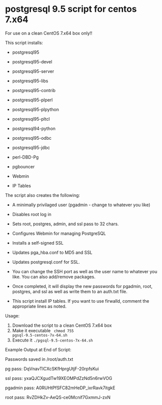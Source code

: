 # postgresql 9.5 script for centos 7.x64

For use on a clean CentOS 7.x64 box only!!

This script installs:

- postgresql95 

- postgresql95-devel

- postgresql95-server 

- postgresql95-libs 

- postgresql95-contrib 

- postgresql95-plperl 

- postgresql95-plpython 

- postgresql95-pltcl 

- postgresql94-python 

- postgresql95-odbc 

- postgresql95-jdbc 

- perl-DBD-Pg 

- pgbouncer

- Webmin

- IP Tables 


The script also creates the following:

- A minimally privilaged user (pgadmin - change to whatever you like)

- Disables root log in

- Sets root, postgres, admin, and ssl pass to 32 chars.

- Configures Webmin for managing PostgreSQL

- Installs a self-signed SSL

- Updates pga_hba.conf to MD5 and SSL

- Updates postgresql.conf for SSL.

- You can change the SSH port as well as the user name to whatever you like.  You can also add/remove packages.

- Once completed, it will display the new passwords for pgadmin, root, postgres, and ssl as well as write them to an auth.txt file.

- This script install IP tables. If you want to use firwalld, comment the appropriate lines as noted.


Usage: 

1. Download the script to a clean CentOS 7.x64 box
2. Make it executable <code> chmod 755 pgsql-9.5-centos-7x-64.sh</code>
3. Execute it <code>./pgsql-9.5-centos-7x-64.sh</code>



Example Output at End of Script:

Passwords saved in /root/auth.txt

pg pass: DqVnavTlCXcSKfHprgUtjF-20rpfsKui

ssl pass: yxaQJCXgudTw19XEOMPdZzNd5n6rwVOG

pgadmin pass: A0RUHtPfSFC82mHeDP_ixrRavk7itgkE

root pass: RvZDHkZv-AeQS-ce0Mcnif7GxmmJ-zxN



